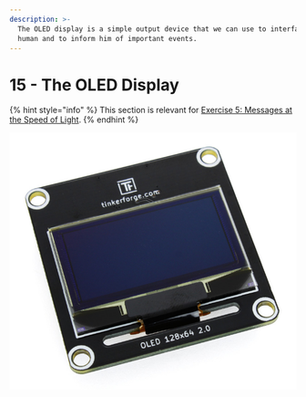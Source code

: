 ```yaml
---
description: >-
  The OLED display is a simple output device that we can use to interface with a
  human and to inform him of important events.
---
```


# 15 - The OLED Display

{% hint style="info" %}
This section is relevant for [Exercise 5: Messages at the Speed of Light](https://github.com/winf-hsos/lifi-exercises/raw/main/exercises/05\_exercise\_messages\_speed\_of\_light.pdf).
{% endhint %}

![](<../.gitbook/assets/image (46).png>)
